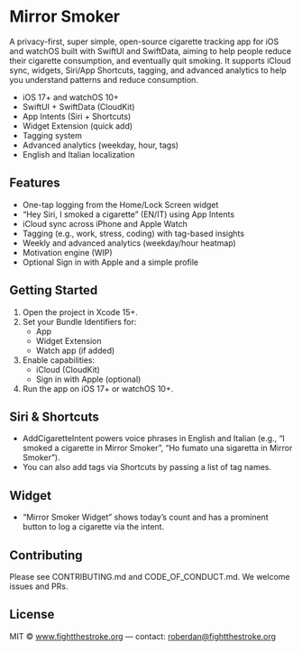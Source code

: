 # Mirror Smoker

A privacy-first, super simple, open-source cigarette tracking app for iOS and watchOS built with SwiftUI and SwiftData, aiming to help people reduce their cigarette consumption, and eventually quit smoking. It supports iCloud sync, widgets, Siri/App Shortcuts, tagging, and advanced analytics to help you understand patterns and reduce consumption.

- iOS 17+ and watchOS 10+
- SwiftUI + SwiftData (CloudKit)
- App Intents (Siri + Shortcuts)
- Widget Extension (quick add)
- Tagging system
- Advanced analytics (weekday, hour, tags)
- English and Italian localization

## Features

- One-tap logging from the Home/Lock Screen widget
- “Hey Siri, I smoked a cigarette” (EN/IT) using App Intents
- iCloud sync across iPhone and Apple Watch
- Tagging (e.g., work, stress, coding) with tag-based insights
- Weekly and advanced analytics (weekday/hour heatmap)
- Motivation engine (WIP)
- Optional Sign in with Apple and a simple profile

## Getting Started

1. Open the project in Xcode 15+.
2. Set your Bundle Identifiers for:
   - App
   - Widget Extension
   - Watch app (if added)
3. Enable capabilities:
   - iCloud (CloudKit)
   - Sign in with Apple (optional)
4. Run the app on iOS 17+ or watchOS 10+.

## Siri & Shortcuts

- AddCigaretteIntent powers voice phrases in English and Italian (e.g., “I smoked a cigarette in Mirror Smoker”, “Ho fumato una sigaretta in Mirror Smoker”).
- You can also add tags via Shortcuts by passing a list of tag names.

## Widget

- “Mirror Smoker Widget” shows today’s count and has a prominent button to log a cigarette via the intent.

## Contributing

Please see CONTRIBUTING.md and CODE_OF_CONDUCT.md. We welcome issues and PRs.

## License

MIT © www.fightthestroke.org — contact: roberdan@fightthestroke.org
